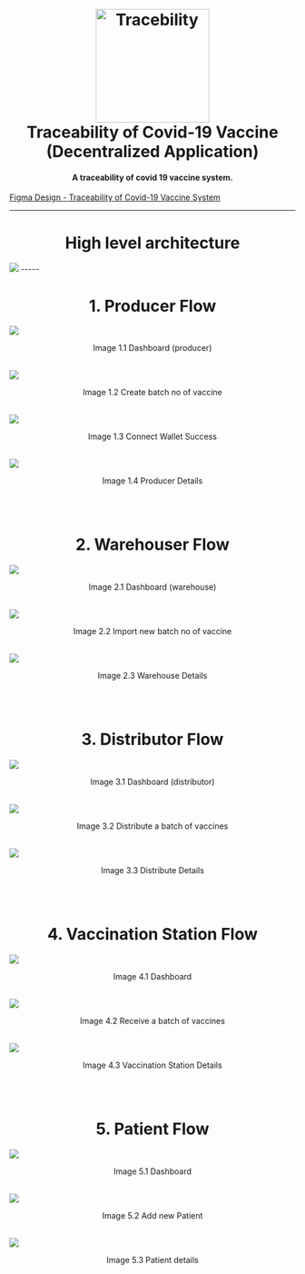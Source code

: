 <h1 align="center">
  <br>
  <a href="#"><img src="https://lh3.googleusercontent.com/pw/AM-JKLU3sGh0UAsmHTWbRiiGMevNaVJemHrXMU7qIKq649AtnlLHbGmlxPM0Gh1H8BMTqfDIhO7aZu4ZwJBhdhLDsyLkNaDIAYeRtg1iCj-FTojKNU1BySwHiU632lw3Gl6B5C9iVLtkrZBxnMDqAajt8_1o=w243-h53-no?authuser=0" alt="Tracebility" width="200"></a>
  <br>
  Traceability of Covid-19 Vaccine (Decentralized Application)
  <br>
</h1>

<h4 align="center">A traceability of covid 19 vaccine system<a href="http://electron.atom.io" target="_blank"></a>.</h4>

[Figma Design - Traceability of Covid-19 Vaccine System](https://www.figma.com/file/pIQ6FSknJ8BG7iwP7oYmUi/Khoaluantotnghiep?node-id=0%3A1)

-----
<h1 align="center">High level architecture</h1>
<img src="images/diagram.jpg"/>
-----

<br />
<div>
  <h1 align="center">1. Producer Flow</h1>
  <img src="images/producer/dashboard.png" />
  <p align="center">Image 1.1 Dashboard (producer)</p>
  <br />

  <img src="images/producer/Create Producer.png" />
  <p align="center">Image 1.2 Create batch no of vaccine</p>
  <br />

  <img src="images/producer/Connect Wallet Success.png" />
  <p align="center">Image 1.3 Connect Wallet Success</p>
  <br />

  <img src="images/producer/process_detail.png" />
  <p align="center">Image 1.4 Producer Details</p>
  <br />
</div>


<br />
<div>
  <h1 align="center">2. Warehouser Flow</h1>
  <img src="images/warehouse/warehouse_dashboard.png" />
  <p align="center">Image 2.1 Dashboard (warehouse)</p>
  <br />

  <img src="images/warehouse/create_warehouse.png" />
  <p align="center">Image 2.2 Import new batch no of vaccine</p>
  <br />

  <img src="images/warehouse/warehouse_details.png" />
  <p align="center">Image 2.3 Warehouse Details</p>
  <br />
</div>


<br />
<div>
  <h1 align="center">3. Distributor Flow</h1>
  <img src="images/distributor/distributor_dashboard.png" />
  <p align="center">Image 3.1 Dashboard (distributor)</p>
  <br />

  <img src="images/distributor/create_distributor.png" />
  <p align="center">Image 3.2 Distribute a batch of vaccines</p>
  <br />

  <img src="images/distributor/distributor_details.png" />
  <p align="center">Image 3.3 Distribute Details</p>
  <br />
</div>



<br />
<div>
  <h1 align="center">4. Vaccination Station Flow</h1>
  <img src="images/vaccination/destination_dashboard.png" />
  <p align="center">Image 4.1 Dashboard</p>
  <br />

  <img src="images/vaccination/create_destination.png" />
  <p align="center">Image 4.2 Receive a batch of vaccines</p>
  <br />

  <img src="images/vaccination/destination_details.png" />
  <p align="center">Image 4.3 Vaccination Station Details</p>
  <br />
</div>


<br />
<div>
  <h1 align="center">5. Patient Flow</h1>
  <img src="images/patient/dashboard.png" />
  <p align="center">Image 5.1 Dashboard</p>
  <br />

  <img src="images/patient/create.png" />
  <p align="center">Image 5.2 Add new Patient</p>
  <br />

  <img src="images/patient/details.png" />
  <p align="center">Image 5.3 Patient details</p>
  <br />
</div>

